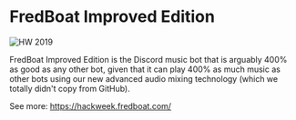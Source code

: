 # FredBoat Improved Edition
![HW 2019](https://img.shields.io/badge/Discord%20Hack%20Week-2019-%23000000.svg
 "Hack Week 2019")
 
FredBoat Improved Edition is the Discord music bot that is arguably 400% as good as any other bot, given that it can play 400% as much music as other bots using our new advanced audio mixing technology (which we totally didn't copy from GitHub).

See more: https://hackweek.fredboat.com/
